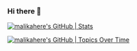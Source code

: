 ### Hi there 👋

<!--
**malikahere/malikahere** is a ✨ _special_ ✨ repository because its `README.md` (this file) appears on your GitHub profile.

Here are some ideas to get you started:

- 🔭 I’m currently working on ...
- 🌱 I’m currently learning ...
- 👯 I’m looking to collaborate on ...
- 🤔 I’m looking for help with ...
- 💬 Ask me about ...
- 📫 How to reach me: ...
- 😄 Pronouns: ...
- ⚡ Fun fact: ...
-->

[![malikahere's GitHub | Stats](https://stats.quine.sh/malikahere/github?theme=dark)](https://quine.sh?utm_source=widgets&utm_campaign=malikahere)

[![malikahere's GitHub | Topics Over Time](https://stats.quine.sh/malikahere/topics-over-time?theme=dark)](https://quine.sh?utm_source=widgets&utm_campaign=malikahere)

